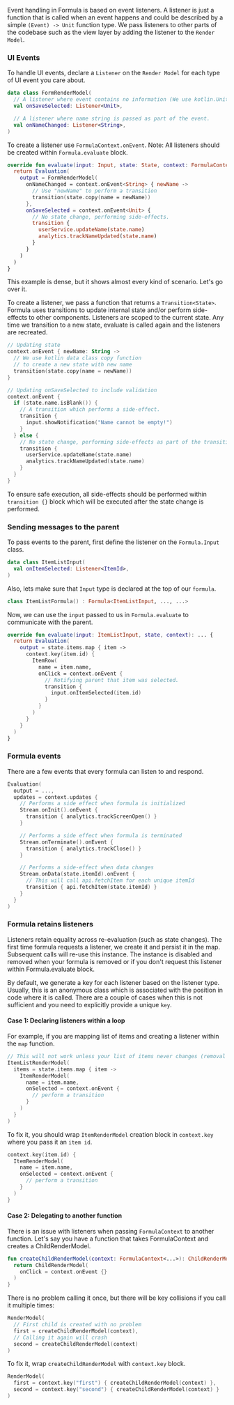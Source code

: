 Event handling in Formula is based on event listeners. A listener is just a function
that is called when an event happens and could be described by a simple `(Event) -> Unit` 
function type. We pass listeners to other parts of the codebase such as the view layer by
adding the listener to the `Render Model`.

### UI Events
To handle UI events, declare a `Listener` on the `Render Model` for each type of UI event you care about.
```kotlin
data class FormRenderModel(
  // A listener where event contains no information (We use kotlin.Unit type).  
  val onSaveSelected: Listener<Unit>,

  // A listener where name string is passed as part of the event.
  val onNameChanged: Listener<String>,
)
```

To create a listener use `FormulaContext.onEvent`. Note: All listeners should be created within `Formula.evaluate` block.
```kotlin
override fun evaluate(input: Input, state: State, context: FormulaContext): ... {
  return Evaluation(
    output = FormRenderModel(
      onNameChanged = context.onEvent<String> { newName ->
        // Use "newName" to perform a transition
        transition(state.copy(name = newName))
      },
      onSaveSelected = context.onEvent<Unit> {
        // No state change, performing side-effects.
        transition {
          userService.updateName(state.name)  
          analytics.trackNameUpdated(state.name)
        }
      }
    )
  )
}
```

This example is dense, but it shows almost every kind of scenario. Let's go over it.

To create a listener, we pass a function that returns a `Transition<State>`. Formula
uses transitions to update internal state and/or perform side-effects to other components. 
Listeners are scoped to the current state. Any time we transition to a new state, evaluate
is called again and the listeners are recreated.

```kotlin
// Updating state
context.onEvent { newName: String ->
  // We use kotlin data class copy function
  // to create a new state with new name
  transition(state.copy(name = newName))
}

// Updating onSaveSelected to include validation
context.onEvent {
  if (state.name.isBlank()) {
    // A transition which performs a side-effect.
    transition {
      input.showNotification("Name cannot be empty!")
    }
  } else {
    // No state change, performing side-effects as part of the transition
    transition {
      userService.updateName(state.name)
      analytics.trackNameUpdated(state.name)
    }
  }
}
```

To ensure safe execution, all side-effects should be performed within `transition {}` block which
will be executed after the state change is performed.

### Sending messages to the parent
To pass events to the parent, first define the listener on the `Formula.Input` class.
```kotlin
data class ItemListInput(
  val onItemSelected: Listener<ItemId>,
)
```

Also, lets make sure that `Input` type is declared at the top of our `formula`.
```kotlin
class ItemListFormula() : Formula<ItemListInput, ..., ...>
```

Now, we can use the `input` passed to us in `Formula.evaluate` to communicate with the parent.
```kotlin
override fun evaluate(input: ItemListInput, state, context): ... {
  return Evaluation(
    output = state.items.map { item ->
      context.key(item.id) {
        ItemRow(
          name = item.name,
          onClick = context.onEvent {
            // Notifying parent that item was selected.
            transition {
              input.onItemSelected(item.id)
            }
          }
        )
      }
    }
  )
}
```

### Formula events
There are a few events that every formula can listen to and respond.

```kotlin
Evaluation(
  output = ...,
  updates = context.updates {
    // Performs a side effect when formula is initialized
    Stream.onInit().onEvent {
      transition { analytics.trackScreenOpen() }
    }

    // Performs a side effect when formula is terminated
    Stream.onTerminate().onEvent {
      transition { analytics.trackClose() }
    }

    // Performs a side-effect when data changes
    Stream.onData(state.itemId).onEvent {
      // This will call api.fetchItem for each unique itemId
      transition { api.fetchItem(state.itemId) }
    }
  }
)
```

### Formula retains listeners
Listeners retain equality across re-evaluation (such as state changes). The first time formula
requests a listener, we create it and persist it in the map. Subsequent calls will re-use this
instance. The instance is disabled and removed when your formula is removed or if you don't
request this listener within Formula.evaluate block.

By default, we generate a key for each listener based on the listener type. Usually, this
is an anonymous class which is associated with the position in code where it is called. There are
a couple of cases when this is not sufficient and you need to explicitly provide a unique `key`.

#### Case 1: Declaring listeners within a loop
For example, if you are mapping list of items and creating a listener within the `map` function.
```kotlin
// This will not work unless your list of items never changes (removal of item or position change).
ItemListRenderModel(
  items = state.items.map { item ->
    ItemRenderModel(
      name = item.name,
      onSelected = context.onEvent {
        // perform a transition
      }
    )
  }
)
```

To fix it, you should wrap `ItemRenderModel` creation block in `context.key` where you pass it an `item id`.
```kotlin
context.key(item.id) {
  ItemRenderModel(
    name = item.name,
    onSelected = context.onEvent {
      // perform a transition
    }
  )
}
```

#### Case 2: Delegating to another function
There is an issue with listeners when passing `FormulaContext` to another function.
Let's say you have a function that takes FormulaContext and creates a ChildRenderModel.
```kotlin
fun createChildRenderModel(context: FormulaContext<...>): ChildRenderModel {
  return ChildRenderModel(
    onClick = context.onEvent {}
  )
}
```

There is no problem calling it once, but there will be key collisions if you call it multiple times:
```kotlin
RenderModel(
  // First child is created with no problem
  first = createChildRenderModel(context),
  // Calling it again will crash
  second = createChildRenderModel(context)
)
```

To fix it, wrap `createChildRenderModel` with `context.key` block.
```kotlin
RenderModel(
  first = context.key("first") { createChildRenderModel(context) },
  second = context.key("second") { createChildRenderModel(context) }
)
```
